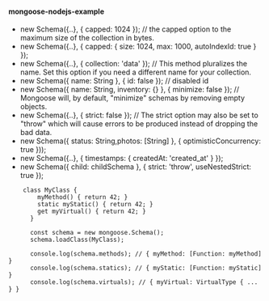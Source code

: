 #### mongoose-nodejs-example

* new Schema({..}, { capped: 1024 }); // the capped option to the maximum size of the collection in bytes.
* new Schema({..}, { capped: { size: 1024, max: 1000, autoIndexId: true } });
* new Schema({..}, { collection: 'data' }); // This method pluralizes the name. Set this option if you need a different name for your collection.
* new Schema({ name: String }, { id: false }); // disabled id
* new Schema({ name: String, inventory: {} }, { minimize: false }); // Mongoose will, by default, "minimize" schemas by removing empty objects.
* new Schema({..}, { strict: false }); // The strict option may also be set to "throw" which will cause errors to be produced instead of dropping the bad data.
* new Schema({ status: String,photos: [String] }, { optimisticConcurrency: true }));
* new Schema({..}, { timestamps: { createdAt: 'created_at' } });
* new Schema({ child: childSchema }, { strict: 'throw', useNestedStrict: true });
```
    class MyClass {
        myMethod() { return 42; }
        static myStatic() { return 42; }
        get myVirtual() { return 42; }
      }
      
      const schema = new mongoose.Schema();
      schema.loadClass(MyClass);
      
      console.log(schema.methods); // { myMethod: [Function: myMethod] }
      console.log(schema.statics); // { myStatic: [Function: myStatic] }
      console.log(schema.virtuals); // { myVirtual: VirtualType { ... } }
```

